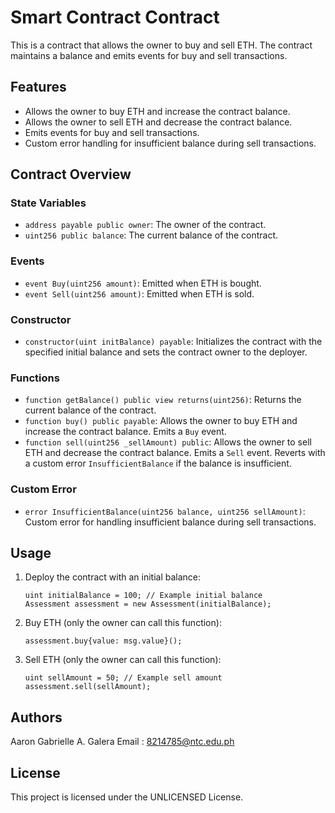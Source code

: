# Smart Contract Contract

This is a contract that allows the owner to buy and sell ETH. The contract maintains a balance and emits events for buy and sell transactions.

## Features

- Allows the owner to buy ETH and increase the contract balance.
- Allows the owner to sell ETH and decrease the contract balance.
- Emits events for buy and sell transactions.
- Custom error handling for insufficient balance during sell transactions.

## Contract Overview

### State Variables

- `address payable public owner`: The owner of the contract.
- `uint256 public balance`: The current balance of the contract.

### Events

- `event Buy(uint256 amount)`: Emitted when ETH is bought.
- `event Sell(uint256 amount)`: Emitted when ETH is sold.

### Constructor

- `constructor(uint initBalance) payable`: Initializes the contract with the specified initial balance and sets the contract owner to the deployer.

### Functions

- `function getBalance() public view returns(uint256)`: Returns the current balance of the contract.
- `function buy() public payable`: Allows the owner to buy ETH and increase the contract balance. Emits a `Buy` event.
- `function sell(uint256 _sellAmount) public`: Allows the owner to sell ETH and decrease the contract balance. Emits a `Sell` event. Reverts with a custom error `InsufficientBalance` if the balance is insufficient.

### Custom Error

- `error InsufficientBalance(uint256 balance, uint256 sellAmount)`: Custom error for handling insufficient balance during sell transactions.

## Usage

1. Deploy the contract with an initial balance:

    ```solidity
    uint initialBalance = 100; // Example initial balance
    Assessment assessment = new Assessment(initialBalance);
    ```

2. Buy ETH (only the owner can call this function):

    ```solidity
    assessment.buy{value: msg.value}();
    ```

3. Sell ETH (only the owner can call this function):

    ```solidity
    uint sellAmount = 50; // Example sell amount
    assessment.sell(sellAmount);
    ```

## Authors

Aaron Gabrielle A. Galera
Email : 8214785@ntc.edu.ph

## License

This project is licensed under the UNLICENSED License.
